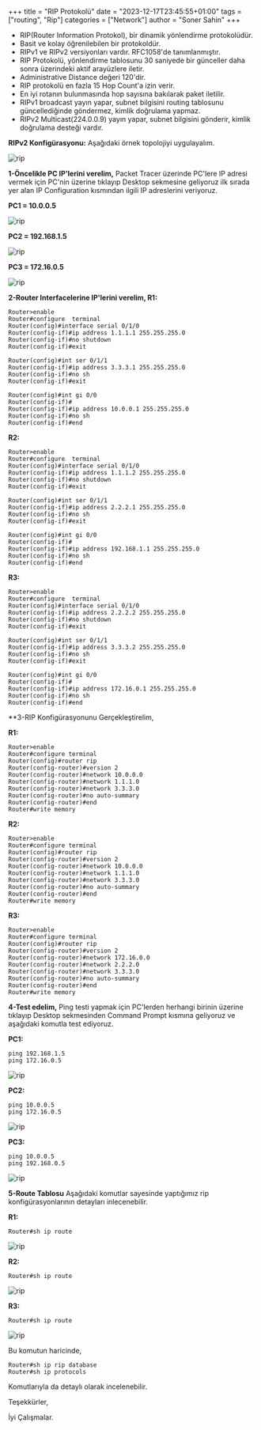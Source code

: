 +++
title = "RIP Protokolü"
date = "2023-12-17T23:45:55+01:00"
tags = ["routing", "Rip"]
categories = ["Network"]
author = "Soner Sahin"
+++

- RIP(Router Information Protokol), bir dinamik yönlendirme protokolüdür. 
- Basit ve kolay öğrenilebilen bir protokoldür. 
- RIPv1 ve RIPv2 versiyonları vardır. RFC1058'de tanımlanmıştır. 
- RIP Protokolü, yönlendirme tablosunu 30 saniyede bir günceller daha sonra üzerindeki aktif arayüzlere iletir. 
- Administrative Distance değeri 120'dir. 
- RIP protokolü en fazla 15 Hop Count'a  izin verir. 
- En iyi rotanın bulunmasında hop sayısına bakılarak paket iletilir.  
- RIPv1 broadcast yayın yapar, subnet bilgisini routing tablosunu güncellediğinde göndermez, kimlik doğrulama yapmaz.  
- RIPv2 Multicast(224.0.0.9) yayın yapar, subnet bilgisini gönderir, kimlik doğrulama desteği vardır.

**RIPv2 Konfigürasyonu:**
Aşağıdaki örnek topolojiyi uygulayalım.

![rip](/images/RIP/1.png)

**1-Öncelikle PC IP'lerini verelim,**
Packet Tracer üzerinde PC'lere IP adresi vermek için PC'nin üzerine tıklayıp Desktop sekmesine geliyoruz ilk sırada yer alan IP Configuration kısmından ilgili IP adreslerini veriyoruz.

**PC1 = 10.0.0.5**

![rip](/images/RIP/2.png)



**PC2 = 192.168.1.5**

![rip](/images/RIP/3.png)


**PC3 = 172.16.0.5**

![rip](/images/RIP/4.png)


**2-Router Interfacelerine IP'lerini verelim,
R1:**
```
Router>enable
Router#configure  terminal
Router(config)#interface serial 0/1/0
Router(config-if)#ip address 1.1.1.1 255.255.255.0
Router(config-if)#no shutdown
Router(config-if)#exit

Router(config)#int ser 0/1/1
Router(config-if)#ip address 3.3.3.1 255.255.255.0
Router(config-if)#no sh
Router(config-if)#exit

Router(config)#int gi 0/0
Router(config-if)#
Router(config-if)#ip address 10.0.0.1 255.255.255.0
Router(config-if)#no sh
Router(config-if)#end
```


**R2:**
```
Router>enable
Router#configure  terminal
Router(config)#interface serial 0/1/0
Router(config-if)#ip address 1.1.1.2 255.255.255.0
Router(config-if)#no shutdown
Router(config-if)#exit

Router(config)#int ser 0/1/1
Router(config-if)#ip address 2.2.2.1 255.255.255.0
Router(config-if)#no sh
Router(config-if)#exit

Router(config)#int gi 0/0
Router(config-if)#
Router(config-if)#ip address 192.168.1.1 255.255.255.0
Router(config-if)#no sh
Router(config-if)#end
```

**R3:**
```
Router>enable
Router#configure  terminal
Router(config)#interface serial 0/1/0
Router(config-if)#ip address 2.2.2.2 255.255.255.0
Router(config-if)#no shutdown
Router(config-if)#exit

Router(config)#int ser 0/1/1
Router(config-if)#ip address 3.3.3.2 255.255.255.0
Router(config-if)#no sh
Router(config-if)#exit

Router(config)#int gi 0/0
Router(config-if)#
Router(config-if)#ip address 172.16.0.1 255.255.255.0
Router(config-if)#no sh
Router(config-if)#end
```


**3-RIP Konfigürasyonunu Gerçekleştirelim,

**R1:**
```
Router>enable
Router#configure terminal
Router(config)#router rip
Router(config-router)#version 2
Router(config-router)#network 10.0.0.0
Router(config-router)#network 1.1.1.0
Router(config-router)#network 3.3.3.0
Router(config-router)#no auto-summary
Router(config-router)#end
Router#write memory
```

**R2:**
```
Router>enable
Router#configure terminal
Router(config)#router rip
Router(config-router)#version 2
Router(config-router)#network 10.0.0.0
Router(config-router)#network 1.1.1.0
Router(config-router)#network 3.3.3.0
Router(config-router)#no auto-summary
Router(config-router)#end
Router#write memory
```

**R3:**
```
Router>enable
Router#configure terminal
Router(config)#router rip
Router(config-router)#version 2
Router(config-router)#network 172.16.0.0
Router(config-router)#network 2.2.2.0
Router(config-router)#network 3.3.3.0
Router(config-router)#no auto-summary
Router(config-router)#end
Router#write memory
```


**4-Test edelim,**
Ping testi yapmak için PC'lerden herhangi birinin üzerine tıklayıp Desktop sekmesinden Command Prompt kısmına geliyoruz ve aşağıdaki komutla test ediyoruz.

**PC1:**
```
ping 192.168.1.5
ping 172.16.0.5
```
![rip](/images/RIP/5.png)

**PC2:**
```
ping 10.0.0.5
ping 172.16.0.5
```
![rip](/images/RIP/6.png)

**PC3:**
```
ping 10.0.0.5
ping 192.168.0.5
```
![rip](/images/RIP/7.png)

**5-Route Tablosu**
Aşağıdaki komutlar sayesinde yaptığımız rip konfigürasyonlarının detayları inlecenebilir. 


**R1:**
```
Router#sh ip route
```
![rip](/images/RIP/8.png)

**R2:**
```
Router#sh ip route
```
![rip](/images/RIP/9.png)

**R3:**
```
Router#sh ip route
```
![rip](/images/RIP/10.png)

Bu komutun haricinde,

```
Router#sh ip rip database
Router#sh ip protocols
```


Komutlarıyla da detaylı olarak incelenebilir.

Teşekkürler,

İyi Çalışmalar.